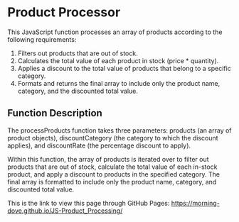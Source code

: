 # Product Processor
This JavaScript function processes an array of products according to the following requirements:

1. Filters out products that are out of stock.
2. Calculates the total value of each product in stock (price * quantity).
3. Applies a discount to the total value of products that belong to a specific category.
4. Formats and returns the final array to include only the product name, category, and the discounted total value.


## Function Description
The processProducts function takes three parameters: products (an array of product objects), discountCategory (the category to which the discount applies), and discountRate (the percentage discount to apply).

Within this function, the array of products is iterated over to filter out products that are out of stock, calculate the total value of each in-stock product, and apply a discount to products in the specified category. The final array is formatted to include only the product name, category, and discounted total value.

This is the link to view this page through GitHub Pages: https://morning-dove.github.io/JS-Product_Processing/











